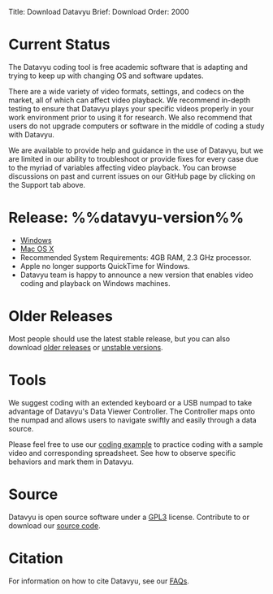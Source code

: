 Title: Download Datavyu
Brief: Download
Order: 2000

# Current Status

The Datavyu coding tool is free academic software that is adapting and trying to keep up with changing OS and software updates.

There are a wide variety of video formats, settings, and codecs on the market, all of which can affect video playback. We recommend in-depth testing to ensure that Datavyu plays your specific videos properly in your work environment prior to using it for research. We also recommend that users do not upgrade computers or software in the middle of coding a study with Datavyu.

We are available to provide help and guidance in the use of Datavyu, but we are limited in our ability to troubleshoot or provide fixes for every case due to the myriad of variables affecting video playback. You can browse discussions on past and current issues on our GitHub page by clicking on the Support tab above.

# Release: %%datavyu-version%%

- [Windows](/releases_pre/Datavyu-Windows-latest.exe)
- [Mac OS X](/releases_pre/Datavyu-OSX-latest.dmg)
- Recommended System Requirements: 4GB RAM, 2.3 GHz processor.
- Apple no longer supports QuickTime for Windows.
- Datavyu team is happy to announce a new version that enables video coding and playback on Windows machines.

# Older Releases

Most people should use the latest stable release, but you can also download [older releases](/releases/) or [unstable versions](/releases_pre/).

# Tools

We suggest coding with an extended keyboard or a USB numpad to take advantage of Datavyu's Data Viewer Controller.
The Controller maps onto the numpad and allows users to navigate swiftly and easily through a data source.

Please feel free to use our [coding example](/user-guide/_downloads/DatavyuSample.zip) to practice coding with a sample video and corresponding spreadsheet.
See how to observe specific behaviors and mark them in Datavyu.

# Source

Datavyu is open source software under a [GPL3](https://github.com/databrary/datavyu/blob/master/GPL-LICENSE.txt) license.
Contribute to or download our [source code](https://github.com/databrary/datavyu).

# Citation

For information on how to cite Datavyu, see our [FAQs](http://datavyu.org/user-guide/faq.html#what-is-datavyu-s-citation).
